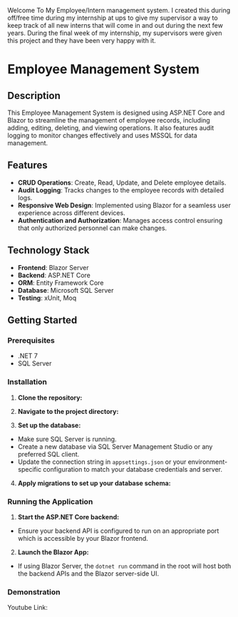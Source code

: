 Welcome To My Employee/Intern management system. I created this during off/free time during my internship at ups to give my supervisor a way to keep track of all new interns that will come in and out during the next few years. During the final week of my internship, my supervisors were given this project and they have been very happy with it. 

# Employee Management System

## Description
This Employee Management System is designed using ASP.NET Core and Blazor to streamline the management of employee records, including adding, editing, deleting, and viewing operations. It also features audit logging to monitor changes effectively and uses MSSQL for data management.

## Features
- **CRUD Operations**: Create, Read, Update, and Delete employee details.
- **Audit Logging**: Tracks changes to the employee records with detailed logs.
- **Responsive Web Design**: Implemented using Blazor for a seamless user experience across different devices.
- **Authentication and Authorization**: Manages access control ensuring that only authorized personnel can make changes.

## Technology Stack
- **Frontend**: Blazor Server
- **Backend**: ASP.NET Core
- **ORM**: Entity Framework Core
- **Database**: Microsoft SQL Server
- **Testing**: xUnit, Moq

## Getting Started

### Prerequisites
- .NET 7
- SQL Server

### Installation

1. **Clone the repository:**

2. **Navigate to the project directory:**

3. **Set up the database:**
- Make sure SQL Server is running.
- Create a new database via SQL Server Management Studio or any preferred SQL client.
- Update the connection string in `appsettings.json` or your environment-specific configuration to match your database credentials and server.

4. **Apply migrations to set up your database schema:**


### Running the Application

1. **Start the ASP.NET Core backend:**

- Ensure your backend API is configured to run on an appropriate port which is accessible by your Blazor frontend.

2. **Launch the Blazor App:**

- If using Blazor Server, the `dotnet run` command in the root will host both the backend APIs and the Blazor server-side UI.

### Demonstration

Youtube Link: 
